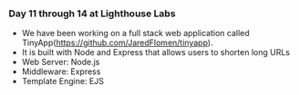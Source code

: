 ### Day 11 through 14 at Lighthouse Labs

* We have been working on a full stack web application called TinyApp(https://github.com/JaredFlomen/tinyapp). 
* It is built with Node and Express that allows users to shorten long URLs
* Web Server: Node.js
* Middleware: Express
* Template Engine: EJS

